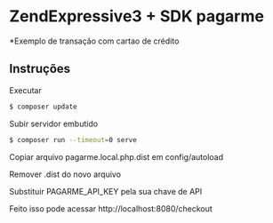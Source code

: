 # ZendExpressive3 + SDK pagarme



*Exemplo de transação com cartao de crédito



## Instruções


Executar 
```bash
$ composer update
```

Subir servidor embutido

```bash
$ composer run --timeout=0 serve
```

Copiar arquivo pagarme.local.php.dist em config/autoload

Remover .dist do novo arquivo

Substituir PAGARME_API_KEY pela sua chave de API 


Feito isso pode acessar http://localhost:8080/checkout


